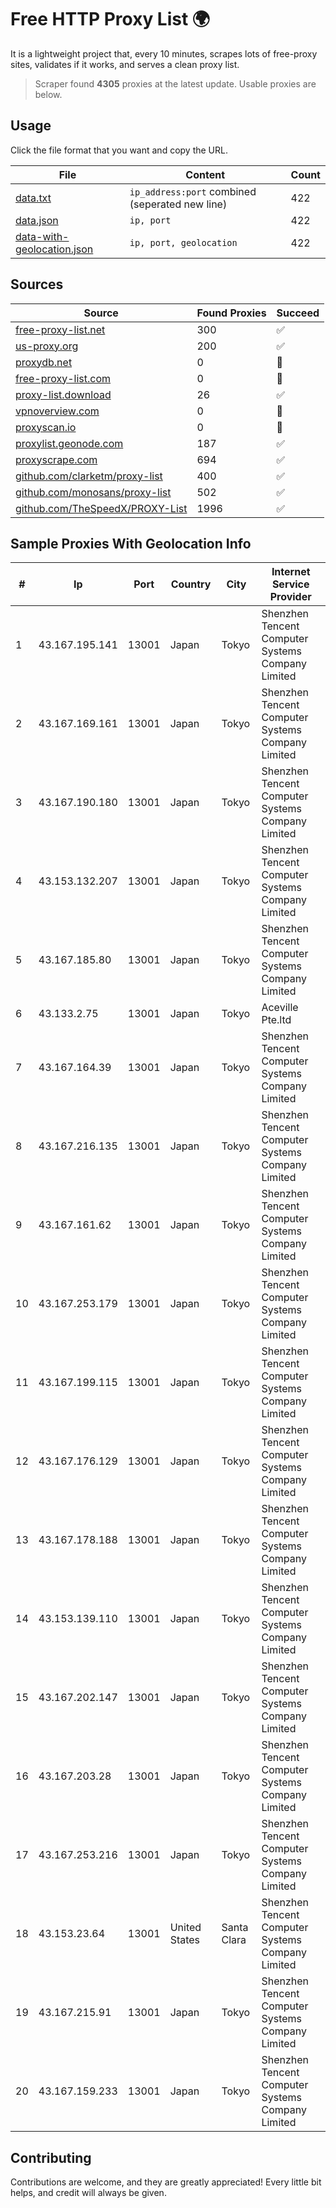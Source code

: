 
# Free HTTP Proxy List 🌍

It is a lightweight project that, every 10 minutes, scrapes lots of free-proxy sites, validates if it works, and serves a clean proxy list.


> Scraper found **4305** proxies at the latest update. Usable proxies are below.

## Usage

Click the file format that you want and copy the URL.


|File|Content|Count|
|----|-------|-----|
|[data.txt](https://raw.githubusercontent.com/themiralay/Proxy-List-World/master/data.txt)|`ip_address:port` combined (seperated new line)|422|
|[data.json](https://raw.githubusercontent.com/themiralay/Proxy-List-World/master/data.json)|`ip, port`|422|
|[data-with-geolocation.json](https://raw.githubusercontent.com/themiralay/Proxy-List-World/master/data-with-geolocation.json)|`ip, port, geolocation`|422|

## Sources

|Source|Found Proxies|Succeed|
|------|-------------|-------|
|[free-proxy-list.net](https://free-proxy-list.net)|300|✅|
|[us-proxy.org](https://www.us-proxy.org)|200|✅|
|[proxydb.net](http://proxydb.net)|0|🚫|
|[free-proxy-list.com](https://free-proxy-list.com/?page=&port=&type%5B%5D=http&type%5B%5D=https&up_time=0&search=Search)|0|🚫|
|[proxy-list.download](https://www.proxy-list.download/HTTP)|26|✅|
|[vpnoverview.com](https://vpnoverview.com/privacy/anonymous-browsing/free-proxy-servers)|0|🚫|
|[proxyscan.io](https://www.proxyscan.io)|0|🚫|
|[proxylist.geonode.com](https://proxylist.geonode.com/api/proxy-list?limit=300&page=1&sort_by=lastChecked&sort_type=desc&protocols=http,https)|187|✅|
|[proxyscrape.com](https://api.proxyscrape.com/v2/?request=displayproxies&protocol=http&timeout=10000&country=all&ssl=all&anonymity=all)|694|✅|
|[github.com/clarketm/proxy-list](https://raw.githubusercontent.com/clarketm/proxy-list/master/proxy-list-raw.txt)|400|✅|
|[github.com/monosans/proxy-list](https://raw.githubusercontent.com/monosans/proxy-list/main/proxies/http.txt)|502|✅|
|[github.com/TheSpeedX/PROXY-List](https://raw.githubusercontent.com/TheSpeedX/PROXY-List/master/http.txt)|1996|✅|


## Sample Proxies With Geolocation Info

|#|Ip|Port|Country|City|Internet Service Provider|
|-|--|----|-------|----|-------------------------|
|1|43.167.195.141|13001|Japan|Tokyo|Shenzhen Tencent Computer Systems Company Limited|
|2|43.167.169.161|13001|Japan|Tokyo|Shenzhen Tencent Computer Systems Company Limited|
|3|43.167.190.180|13001|Japan|Tokyo|Shenzhen Tencent Computer Systems Company Limited|
|4|43.153.132.207|13001|Japan|Tokyo|Shenzhen Tencent Computer Systems Company Limited|
|5|43.167.185.80|13001|Japan|Tokyo|Shenzhen Tencent Computer Systems Company Limited|
|6|43.133.2.75|13001|Japan|Tokyo|Aceville Pte.ltd|
|7|43.167.164.39|13001|Japan|Tokyo|Shenzhen Tencent Computer Systems Company Limited|
|8|43.167.216.135|13001|Japan|Tokyo|Shenzhen Tencent Computer Systems Company Limited|
|9|43.167.161.62|13001|Japan|Tokyo|Shenzhen Tencent Computer Systems Company Limited|
|10|43.167.253.179|13001|Japan|Tokyo|Shenzhen Tencent Computer Systems Company Limited|
|11|43.167.199.115|13001|Japan|Tokyo|Shenzhen Tencent Computer Systems Company Limited|
|12|43.167.176.129|13001|Japan|Tokyo|Shenzhen Tencent Computer Systems Company Limited|
|13|43.167.178.188|13001|Japan|Tokyo|Shenzhen Tencent Computer Systems Company Limited|
|14|43.153.139.110|13001|Japan|Tokyo|Shenzhen Tencent Computer Systems Company Limited|
|15|43.167.202.147|13001|Japan|Tokyo|Shenzhen Tencent Computer Systems Company Limited|
|16|43.167.203.28|13001|Japan|Tokyo|Shenzhen Tencent Computer Systems Company Limited|
|17|43.167.253.216|13001|Japan|Tokyo|Shenzhen Tencent Computer Systems Company Limited|
|18|43.153.23.64|13001|United States|Santa Clara|Shenzhen Tencent Computer Systems Company Limited|
|19|43.167.215.91|13001|Japan|Tokyo|Shenzhen Tencent Computer Systems Company Limited|
|20|43.167.159.233|13001|Japan|Tokyo|Shenzhen Tencent Computer Systems Company Limited|



## Contributing

Contributions are welcome, and they are greatly appreciated! Every
little bit helps, and credit will always be given.

